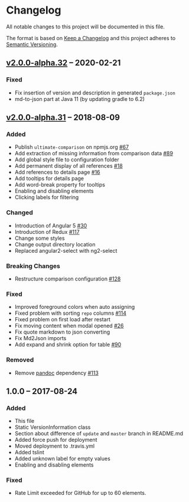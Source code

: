 # Changelog

All notable changes to this project will be documented in this file.

The format is based on [Keep a Changelog](http://keepachangelog.com/en/1.0.0/)
and this project adheres to [Semantic Versioning](http://semver.org/spec/v2.0.0.html).

## [v2.0.0-alpha.32] – 2020-02-21

### Fixed

- Fix insertion of version and description in generated `package.json`
- md-to-json part at Java 11 (by updating gradle to 6.2)

## [v2.0.0-alpha.31] – 2018-08-09

### Added

- Publish `ultimate-comparison` on npmjs.org [#67](https://github.com/ultimate-comparisons/ultimate-comparison-BASE/issues/67)
- Add extraction of missing information from comparison data [#89](https://github.com/ultimate-comparisons/ultimate-comparison-BASE/issues/89)
- Add global style file to configuration folder
- Add permanent display of all references [#18](https://github.com/ultimate-comparisons/ultimate-comparison-BASE/issues/18)
- Add references to details page [#16](https://github.com/ultimate-comparisons/ultimate-comparison-BASE/issues/16)
- Add tooltips for details page
- Add word-break property for tooltips
- Enabling and disabling elements
- Clicking labels for filtering

### Changed

- Introduction of Angular 5 [#30](https://github.com/ultimate-comparisons/ultimate-comparison-BASE/issues/30)
- Introduction of Redux [#117](https://github.com/ultimate-comparisons/ultimate-comparison-BASE/issues/117)
- Change some styles
- Change output directory location
- Replaced angular2-select with ng2-select

### Breaking Changes

- Restructure comparison configuration [#128](https://github.com/ultimate-comparisons/ultimate-comparison-BASE/issues/128)

### Fixed

- Improved foreground colors when auto assigning
- Fixed problem with sorting `repo` columns [#114](https://github.com/ultimate-comparisons/ultimate-comparison-BASE/issues/114)
- Fixed problem on first load after restart
- Fix moving content when modal opened [#26](https://github.com/ultimate-comparisons/ultimate-comparison-BASE/issues/26)
- Fix quote markdown to json converting
- Fix Md2Json imports
- Add expand and shrink option for table [#90](https://github.com/ultimate-comparisons/ultimate-comparison-BASE/issues/90)

### Removed

- Remove [pandoc](https://pandoc.org/) dependency [#113](https://github.com/ultimate-comparisons/ultimate-comparison-BASE/issues/113)

## 1.0.0 – 2017-08-24

### Added

- This file
- Static VersionInformation class
- Section about difference of `update` and `master` branch in README.md
- Added force push for deployment
- Moved deployment to .travis.yml
- Added tslint
- Added unknown label for empty values
- Enabling and disabling elements

### Fixed

- Rate Limit exceeded for GitHub for up to 60 elements.

[Unreleased]: https://github.com/ultimate-comparisons/ultimate-comparison-BASE/compare/v2.0.0-alpha.32...HEAD
[v2.0.0-alpha.32]: https://github.com/ultimate-comparisons/ultimate-comparison-BASE/compare/v2.0.0-alpha.31...v2.0.0-alpha.32
[v2.0.0-alpha.31]: https://github.com/ultimate-comparisons/ultimate-comparison-BASE/compare/1.0.0...v2.0.0-alpha.31
